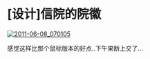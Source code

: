 # [设计]信院的院徽

[![2011-06-08_070105](https://attachment.soulteary.com/2011/06/08/2011-06-08_070105.png "2011-06-08_070105")](https://attachment.soulteary.com/2011/06/08/2011-06-08_070105.png) 

感觉这样比那个鼠标版本的好点..下午果断上交了...

